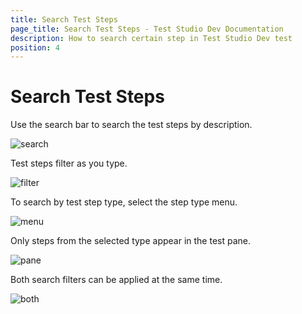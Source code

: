 ```yaml
---
title: Search Test Steps
page_title: Search Test Steps - Test Studio Dev Documentation
description: How to search certain step in Test Studio Dev test
position: 4
---
```

# Search Test Steps

Use the search bar to search the test steps by description.

![search][1]

Test steps filter as you type.

![filter][2]

To search by test step type, select the step type menu.

![menu][3]

Only steps from the selected type appear in the test pane.

![pane][4]

Both search filters can be applied at the same time.

![both][5]

[1]: images/search-test-steps/fig1.png
[2]: images/search-test-steps/fig2.png
[3]: images/search-test-steps/fig3.png
[4]: images/search-test-steps/fig4.png
[5]: images/search-test-steps/fig5.png
